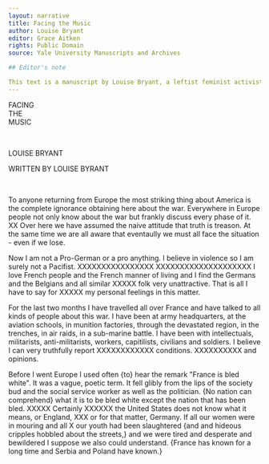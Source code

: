 ```yaml
---
layout: narrative
title: Facing the Music
author: Louise Bryant
editor: Grace Aitken
rights: Public Domain
source: Yale University Manuscripts and Archives

## Editor's note

This text is a manuscript by Louise Bryant, a leftist feminist activist in the United States in the early 20th century. She wrote this essay when she traveled to France as a journalist during the first World War, yet it was never published. This copy is in her papers in the Yale Library Archives.  
---
```


<a id="title-page" />

<p class="centered large">FACING<br>THE<br>MUSIC</p>
<br>
<p class="centered larger">LOUISE BRYANT</p>

<p class="centered large"<br>WRITTEN BY LOUISE BYRANT</p>
<br>


To anyone returning from Europe the most striking thing about America is the complete ignorance obtaining here about the war. Everywhere in Europe people not only know about the war but frankly discuss every phase of it. XX Over here we have assumed the naive attitude that truth is treason. At the same time we are all aware that eventaully we must all face the situation - even if we lose. 

Now I am not a Pro-German or a pro anything. I believe in violence so I am surely not a Pacifist. XXXXXXXXXXXXXXXX XXXXXXXXXXXXXXXXXXXX I love French people and the French manner of living and I find the Germans and the Belgians and all similar XXXXX folk very unattractive. That is all I have to say for XXXXX my personal feelings in this matter. 

For the last two months I have travelled all over France and have talked to all kinds of people about this war. I have been at army headquarters, at the aviation schools, in munition factories, through the devastated region, in the trenches, in air raids, in a sub-marine battle. I have been with intellectuals, militarists, anti-militarists, workers, capitilists, civilians and soldiers. I believe I can very truthfully report XXXXXXXXXXXX conditions. XXXXXXXXXX and opinions. 

Before I went Europe I used often {to} hear the remark "France is bled white". It was a vague, poetic term. It fell glibly from the lips of the society bud and the social service worker as well as the politician. {No nation can comprehend} what it is to be bled white except the nation that has been bled. XXXXX Certainly XXXXXX the United States does not know what it means, or England, XXX or for that matter, Germany. If all our women were in mouring and all X our youth had been slaughtered {and  and hideous cripples hobbled about the streets,} and we were tired and desperate and bewildered I suppose we also could understand. {France has known for a long time and Serbia and Poland have known.}

